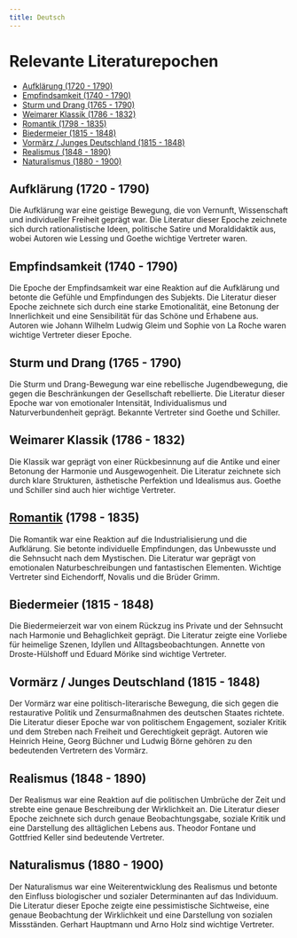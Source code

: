 ```yaml
---
title: Deutsch
---
```

# Relevante Literaturepochen

- [Aufklärung (1720 - 1790)](_index.md#Aufklärung%20(1720%20-%201790))
- [Empfindsamkeit (1740 - 1790)](_index.md#Empfindsamkeit%20(1740%20-%201790))
- [Sturm und Drang (1765 - 1790)](_index.md#Sturm%20und%20Drang%20(1765%20-%201790))
- [Weimarer Klassik (1786 - 1832)](_index.md#Weimarer%20Klassik%20(1786%20-%201832))
- [Romantik (1798 - 1835)](_index.md#Romantik%20(1798%20-%201835))
- [Biedermeier (1815 - 1848)](_index.md#Biedermeier%20(1815%20-%201848))
- [Vormärz / Junges Deutschland (1815 - 1848)](_index.md#Vormärz%20/%20Junges%20Deutschland%20(1815%20-%201848))
- [Realismus (1848 - 1890)](_index.md#Realismus%20(1848%20-%201890))
- [Naturalismus (1880 - 1900)](_index.md#Naturalismus%20(1880%20-%201900))

## Aufklärung (1720 - 1790)
Die Aufklärung war eine geistige Bewegung, die von Vernunft, Wissenschaft und individueller Freiheit geprägt war. Die Literatur dieser Epoche zeichnete sich durch rationalistische Ideen, politische Satire und Moraldidaktik aus, wobei Autoren wie Lessing und Goethe wichtige Vertreter waren.

## Empfindsamkeit (1740 - 1790)
Die Epoche der Empfindsamkeit war eine Reaktion auf die Aufklärung und betonte die Gefühle und Empfindungen des Subjekts. Die Literatur dieser Epoche zeichnete sich durch eine starke Emotionalität, eine Betonung der Innerlichkeit und eine Sensibilität für das Schöne und Erhabene aus. Autoren wie Johann Wilhelm Ludwig Gleim und Sophie von La Roche waren wichtige Vertreter dieser Epoche.

## Sturm und Drang (1765 - 1790)
Die Sturm und Drang-Bewegung war eine rebellische Jugendbewegung, die gegen die Beschränkungen der Gesellschaft rebellierte. Die Literatur dieser Epoche war von emotionaler Intensität, Individualismus und Naturverbundenheit geprägt. Bekannte Vertreter sind Goethe und Schiller.

## Weimarer Klassik (1786 - 1832)
Die Klassik war geprägt von einer Rückbesinnung auf die Antike und einer Betonung der Harmonie und Ausgewogenheit. Die Literatur zeichnete sich durch klare Strukturen, ästhetische Perfektion und Idealismus aus. Goethe und Schiller sind auch hier wichtige Vertreter.

## [Romantik](Romantik/Romantik.md) (1798 - 1835)
Die Romantik war eine Reaktion auf die Industrialisierung und die Aufklärung. Sie betonte individuelle Empfindungen, das Unbewusste und die Sehnsucht nach dem Mystischen. Die Literatur war geprägt von emotionalen Naturbeschreibungen und fantastischen Elementen. Wichtige Vertreter sind Eichendorff, Novalis und die Brüder Grimm.

## Biedermeier (1815 - 1848)
Die Biedermeierzeit war von einem Rückzug ins Private und der Sehnsucht nach Harmonie und Behaglichkeit geprägt. Die Literatur zeigte eine Vorliebe für heimelige Szenen, Idyllen und Alltagsbeobachtungen. Annette von Droste-Hülshoff und Eduard Mörike sind wichtige Vertreter.

## Vormärz / Junges Deutschland (1815 - 1848)
Der Vormärz war eine politisch-literarische Bewegung, die sich gegen die restaurative Politik und Zensurmaßnahmen des deutschen Staates richtete. Die Literatur dieser Epoche war von politischem Engagement, sozialer Kritik und dem Streben nach Freiheit und Gerechtigkeit geprägt. Autoren wie Heinrich Heine, Georg Büchner und Ludwig Börne gehören zu den bedeutenden Vertretern des Vormärz.

## Realismus (1848 - 1890)
Der Realismus war eine Reaktion auf die politischen Umbrüche der Zeit und strebte eine genaue Beschreibung der Wirklichkeit an. Die Literatur dieser Epoche zeichnete sich durch genaue Beobachtungsgabe, soziale Kritik und eine Darstellung des alltäglichen Lebens aus. Theodor Fontane und Gottfried Keller sind bedeutende Vertreter.

## Naturalismus (1880 - 1900)
Der Naturalismus war eine Weiterentwicklung des Realismus und betonte den Einfluss biologischer und sozialer Determinanten auf das Individuum. Die Literatur dieser Epoche zeigte eine pessimistische Sichtweise, eine genaue Beobachtung der Wirklichkeit und eine Darstellung von sozialen Missständen. Gerhart Hauptmann und Arno Holz sind wichtige Vertreter.


 